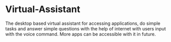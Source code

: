 # Virtual-Assistant
The desktop based virtual assistant for accessing applications, do simple tasks and answer simple questions with the help of internet with users input with the voice command.
More apps can be accessible with it in future.
